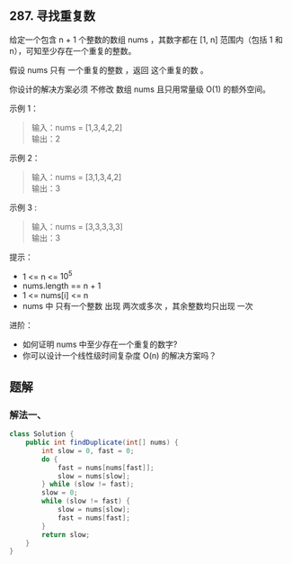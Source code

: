 ## 287. 寻找重复数

给定一个包含 n + 1 个整数的数组 nums ，其数字都在 [1, n] 范围内（包括 1 和 n），可知至少存在一个重复的整数。

假设 nums 只有 一个重复的整数 ，返回 这个重复的数 。

你设计的解决方案必须 不修改 数组 nums 且只用常量级 O(1) 的额外空间。

 

示例 1：

>输入：nums = [1,3,4,2,2]  
>输出：2  


示例 2：

>输入：nums = [3,1,3,4,2]  
>输出：3  


示例 3 :

>输入：nums = [3,3,3,3,3]  
>输出：3  
 

 

提示：

- 1 <= n <= $10^5$
- nums.length == n + 1
- 1 <= nums[i] <= n
- nums 中 只有一个整数 出现 两次或多次 ，其余整数均只出现 一次
 

进阶：

- 如何证明 nums 中至少存在一个重复的数字?
- 你可以设计一个线性级时间复杂度 O(n) 的解决方案吗？


## 题解

### 解法一、

```java
class Solution {
    public int findDuplicate(int[] nums) {
        int slow = 0, fast = 0;
        do {
            fast = nums[nums[fast]];
            slow = nums[slow];
        } while (slow != fast);
        slow = 0;
        while (slow != fast) {
            slow = nums[slow];
            fast = nums[fast];
        }
        return slow;
    }
}
```